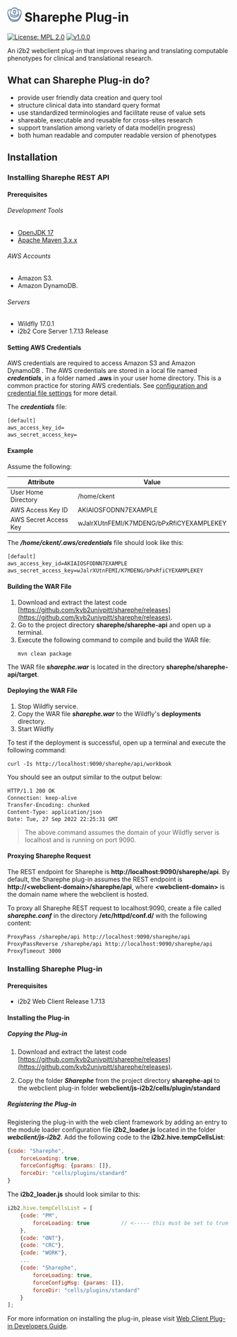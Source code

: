 # ![sharephe log](img/Sharephe_icon_32x32.png) Sharephe Plug-in

[![License: MPL 2.0](https://img.shields.io/badge/License-MPL%202.0-blue.svg)](https://opensource.org/licenses/MPL-2.0)
[![v1.0.0](https://img.shields.io/badge/version-v0.2.0-green)](https://github.com/kvb2univpitt/sharephe/releases/tag/v0.1.0)

An i2b2 webclient plug-in that improves sharing and translating computable phenotypes for clinical and translational research.

## What can Sharephe Plug-in do?

- provide user friendly data creation and query tool
- structure clinical data into standard query format
- use standardized terminologies and facilitate reuse of value sets
- shareable, executable and reusable for cross-sites research
- support translation among variety of data model(in progress)
- both human readable and computer readable version of phenotypes

## Installation

### Installing Sharephe REST API

#### Prerequisites

###### Development Tools

- [OpenJDK 17](https://docs.microsoft.com/en-us/java/openjdk/download)
- [Apache Maven 3.x.x](https://maven.apache.org/download.cgi)

###### AWS Accounts

- Amazon S3.
- Amazon DynamoDB.

###### Servers

- Wildfly 17.0.1
- i2b2 Core Server 1.7.13 Release 

#### Setting AWS Credentials

AWS credentials are required to access Amazon S3 and Amazon DynamoDB . The AWS credentials are stored in a local file named ***credentials***, in a folder named **.aws** in your user home directory. This is a common practice for storing AWS credentials. See [configuration and credential file settings](https://docs.aws.amazon.com/cli/latest/userguide/cli-configure-files.html) for more detail.

The ***credentials*** file:

```text
[default]
aws_access_key_id=
aws_secret_access_key=
```

#### Example

Assume the following:

| Attribute             | Value                                    |
|-----------------------|------------------------------------------|
| User Home Directory   | /home/ckent                            |
| AWS Access Key ID     | AKIAIOSFODNN7EXAMPLE                     |
| AWS Secret Access Key | wJalrXUtnFEMI/K7MDENG/bPxRfiCYEXAMPLEKEY |

The ***/home/ckent/.aws/credentials*** file should look like this:
```text
[default]
aws_access_key_id=AKIAIOSFODNN7EXAMPLE
aws_secret_access_key=wJalrXUtnFEMI/K7MDENG/bPxRfiCYEXAMPLEKEY
```

#### Building the WAR File

1. Download and extract the latest code [https://github.com/kvb2univpitt/sharephe/releases](https://github.com/kvb2univpitt/sharephe/releases).
2. Go to the project directory **sharephe/sharephe-api** and open up a terminal.
3. Execute the following command to compile and build the WAR file:
    ```
    mvn clean package
    ```

The WAR file ***sharephe.war*** is located in the directory **sharephe/sharephe-api/target**.

#### Deploying the WAR File

1. Stop Wildfly service.
2. Copy the WAR file ***sharephe.war*** to the Wildfly's **deployments** directory.
3. Start Wildfly

To test if the deployment is successful, open up a terminal and execute the following command:

```
curl -Is http://localhost:9090/sharephe/api/workbook
```

You should see an output similar to the output below:

```
HTTP/1.1 200 OK
Connection: keep-alive
Transfer-Encoding: chunked
Content-Type: application/json
Date: Tue, 27 Sep 2022 22:25:31 GMT
```

> The above command assumes the domain of your Wildfly server is localhost and is running on port 9090.

#### Proxying Sharephe Request

The REST endpoint for Sharephe is **http://localhost:9090/sharephe/api**.  By default, the Sharephe plug-in assumes the REST endpoint is **http://&lt;webclient-domain&gt;/sharephe/api**, where **&lt;webclient-domain&gt;** is the domain name where the webclient is hosted.

To proxy all Sharephe REST request to localhost:9090, create a file called ***sharephe.conf*** in the directory **/etc/httpd/conf.d/** with the following content:

```
ProxyPass /sharephe/api http://localhost:9090/sharephe/api
ProxyPassReverse /sharephe/api http://localhost:9090/sharephe/api
ProxyTimeout 3000
```

### Installing Sharephe Plug-in

#### Prerequisites

- i2b2 Web Client Release 1.7.13

#### Installing the Plug-in

##### Copying the Plug-in

1. Download and extract the latest code [https://github.com/kvb2univpitt/sharephe/releases](https://github.com/kvb2univpitt/sharephe/releases).

2. Copy the folder ***Sharephe*** from the project directory **sharephe-api** to the webclient plug-in folder **webclient/js-i2b2/cells/plugin/standard**

##### Registering the Plug-in

Registering the plug-in with the web client framework by adding an entry to the module loader configuration file **i2b2_loader.js** located in the folder ***webclient/js-i2b2***.  Add the following code to the **i2b2.hive.tempCellsList**:

```js
{code: "Sharephe",
    forceLoading: true,
    forceConfigMsg: {params: []},
    forceDir: "cells/plugins/standard"
}
```

The **i2b2_loader.js**  should look similar to this:

```js
i2b2.hive.tempCellsList = [
    {code: "PM",
        forceLoading: true 			// <----- this must be set to true for the PM cell!
    },
    {code: "ONT"},
    {code: "CRC"},
    {code: "WORK"},
    ...
    {code: "Sharephe",
        forceLoading: true,
        forceConfigMsg: {params: []},
        forceDir: "cells/plugins/standard"
    }
];
```

For more information on installing the plug-in, please visit [Web Client Plug-in Developers Guide](https://community.i2b2.org/wiki/display/webclient/Web+Client+Plug-in+Developers+Guide).